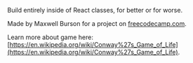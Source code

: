 Build entirely inside of React classes, for better or for worse.

Made by Maxwell Burson for a project on [freecodecamp.com](https://www.freecodecamp.com/).

Learn more about game here: [https://en.wikipedia.org/wiki/Conway%27s_Game_of_Life](https://en.wikipedia.org/wiki/Conway%27s_Game_of_Life).